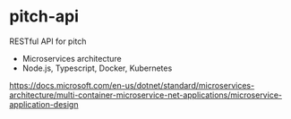 # pitch-api
RESTful API for pitch

- Microservices architecture
- Node.js, Typescript, Docker, Kubernetes

https://docs.microsoft.com/en-us/dotnet/standard/microservices-architecture/multi-container-microservice-net-applications/microservice-application-design